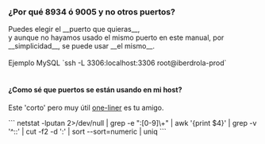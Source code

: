 ### ¿Por qué __8934__ ó __9005__ y no otros puertos?

<div>
Puedes elegir el __puerto que quieras__, <br>
y aunque no hayamos usado el mismo puerto en este manual, por __simplicidad__, se puede usar __el mismo__.<br><br>
Ejemplo MySQL `ssh -L 3306:localhost:3306 root@iberdrola-prod`<br><br>
</div> <!-- .element: class="fragment fade-left" -->

#### ¿Como sé que puertos se están usando en mi host? <!-- .element: class="fragment fade-right" -->
<div>
<p>Este 'corto' pero muy útil <a href="https://en.wikipedia.org/wiki/One-liner_program">one-liner</a> es tu amigo.</p>
```
netstat -lputan 2>/dev/null | grep -e ":[0-9]\+" | awk '{print $4}' | grep -v '^::' | cut -f2 -d ':' | sort --sort=numeric | uniq
```
</div> <!-- .element: class="fragment fade-right" -->
